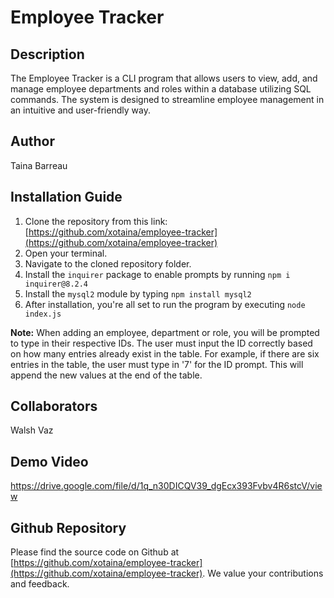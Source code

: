 # Employee Tracker

## Description
The Employee Tracker is a CLI program that allows users to view, add, and manage employee departments and roles within a database utilizing SQL commands. The system is designed to streamline employee management in an intuitive and user-friendly way.

## Author
Taina Barreau

## Installation Guide
1. Clone the repository from this link: [https://github.com/xotaina/employee-tracker](https://github.com/xotaina/employee-tracker)
2. Open your terminal.
3. Navigate to the cloned repository folder.
4. Install the `inquirer` package to enable prompts by running `npm i inquirer@8.2.4`
5. Install the `mysql2` module by typing `npm install mysql2`
6. After installation, you're all set to run the program by executing `node index.js`

**Note:** When adding an employee, department or role, you will be prompted to type in their respective IDs. The user must input the ID correctly based on how many entries already exist in the table. For example, if there are six entries in the table, the user must type in '7' for the ID prompt. This will append the new values at the end of the table. 

## Collaborators
Walsh Vaz

## Demo Video
https://drive.google.com/file/d/1q_n30DICQV39_dgEcx393Fvbv4R6stcV/view

## Github Repository
Please find the source code on Github at [https://github.com/xotaina/employee-tracker](https://github.com/xotaina/employee-tracker). We value your contributions and feedback.
